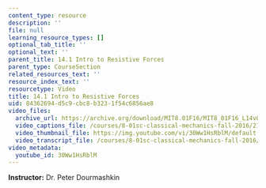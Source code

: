 ```yaml
---
content_type: resource
description: ''
file: null
learning_resource_types: []
optional_tab_title: ''
optional_text: ''
parent_title: 14.1 Intro to Resistive Forces
parent_type: CourseSection
related_resources_text: ''
resource_index_text: ''
resourcetype: Video
title: 14.1 Intro to Resistive Forces
uid: 84362694-d5c9-cbc8-b323-1f54c6856ae8
video_files:
  archive_url: https://archive.org/download/MIT8.01F16/MIT8_01F16_L14v01_360p.mp4
  video_captions_file: /courses/8-01sc-classical-mechanics-fall-2016/21230b6964385880a853ca5f96e344c4_30Ww1HsRblM.vtt
  video_thumbnail_file: https://img.youtube.com/vi/30Ww1HsRblM/default.jpg
  video_transcript_file: /courses/8-01sc-classical-mechanics-fall-2016/29a20872bc807dde46b666b0ce66c3af_30Ww1HsRblM.pdf
video_metadata:
  youtube_id: 30Ww1HsRblM
---
```


**Instructor:** Dr. Peter Dourmashkin
